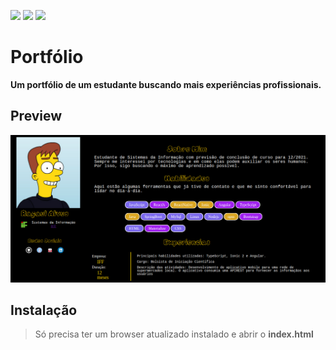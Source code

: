 ![](https://img.shields.io/badge/HTML-5-red.svg)
![](https://img.shields.io/badge/CSS-3-purple.svg)
![](https://img.shields.io/badge/Java-Script-green.svg)

# Portfólio 

**Um portfólio de um estudante buscando mais experiências profissionais.**

## Preview

![alt preview](./imgs/exemplo-pagina.png)

## Instalação

>Só precisa ter um browser atualizado instalado e abrir o **index.html**

